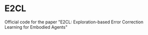 # E2CL
Official code for the paper "E2CL: Exploration-based Error Correction Learning for Embodied Agents"
